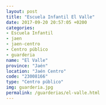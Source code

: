 ```yaml
---
layout: post
title: "Escuela Infantil El Valle"
date: 2017-09-20 20:57:05 +0200
categories:
- Escuela Infantil
- jaen
- jaen-centro
- Centro público
- guarderia
name: "El Valle"
province: "Jaén"
location: "Jaén Centro"
code: "23008166"
type: "Centro público"
img: guarderia.jpg
permalink: /guarderias/el-valle.html
---
```


